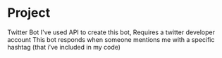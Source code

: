 # Project
Twitter Bot
I've used API to create this bot, Requires a twitter developer account
This bot responds when someone mentions me with a specific hashtag (that i've included in my code) 
